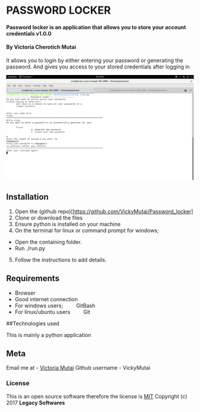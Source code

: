 # PASSWORD LOCKER
#### Password locker is an application that allows you to store your account credentials v1.0.0
#### By ****Victoria Cherotich Mutai****

It allows you to login by either entering your password or generating the password. And gives you access to your stored credentials after logging in

![](img/app.png)

## Installation
1. Open the (github repo)[https://github.com/VickyMutai/Password_locker]
2. Clone or download the files
3. Ensure python is installed on your machine
4. On the terminal for linux or command prompt for windows;
  * Open the containing folder.
  * Run ./run.py
5. Follow the instructions to add details.

## Requirements
* Browser
* Good internet connection
* For windows users;
&nbsp; &nbsp; &nbsp; &nbsp; GitBash
* For linux/ubuntu users
&nbsp; &nbsp; &nbsp; &nbsp; Git

##Technologies used

This is mainly a python application

## Meta

Email me at - [Victoria Mutai](vicky.mutai96@gmail.com)
Github username - VickyMutai

### License
This is an open source software therefore the license is [MIT](https://choosealicense.com/licenses/mit/)
Copyright (c) 2017 **Legacy Softwares**
